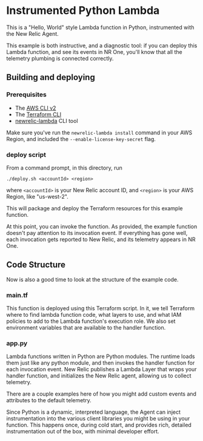 # Instrumented Python Lambda

This is a "Hello, World" style Lambda function in Python, instrumented 
with the New Relic Agent.

This example is both instructive, and a diagnostic tool: if you can
deploy this Lambda function, and see its events in NR One, you'll
know that all the telemetry plumbing is connected correctly. 

## Building and deploying

### Prerequisites

- The [AWS CLI v2](https://docs.aws.amazon.com/cli/latest/userguide/install-cliv2.html)
- The [Terraform CLI](https://learn.hashicorp.com/tutorials/terraform/install-cli)
- [newrelic-lambda](https://github.com/newrelic/newrelic-lambda-cli#installation) CLI tool

Make sure you've run the `newrelic-lambda install` command in your
AWS Region, and included the `--enable-license-key-secret` flag.

### deploy script

From a command prompt, in this directory, run

    ./deploy.sh <accountId> <region>
    
where `<accountId>` is your New Relic account ID, and  `<region>` 
is your AWS Region, like "us-west-2".

This will package and deploy the Terraform resources for this example 
function.

At this point, you can invoke the function. As provided, the example
function doesn't pay attention to its invocation event. If everything
has gone well, each invocation gets reported to New Relic, and its
telemetry appears in NR One.

## Code Structure

Now is also a good time to look at the structure of the example code.

### main.tf

This function is deployed using this Terraform script. In it, we
tell Terraform where to find lambda function code, what layers to use, and
what IAM policies to add to the Lambda function's execution role. We also set
environment variables that are available to the handler function. 

### app.py

Lambda functions written in Python are Python modules. The runtime loads them
just like any python module, and then invokes the handler function for each 
invocation event. New Relic publishes a Lambda Layer that wraps your handler
function, and initializes the New Relic agent, allowing us to collect telemetry.

There are a couple examples here of how you might add custom events and attributes
to the default telemetry.

Since Python is a dynamic, interpreted language, the Agent can inject instrumentation
into the various client libraries you might be using in your function. This happens 
once, during cold start, and provides rich, detailed instrumentation out of the box, 
with minimal developer effort.
